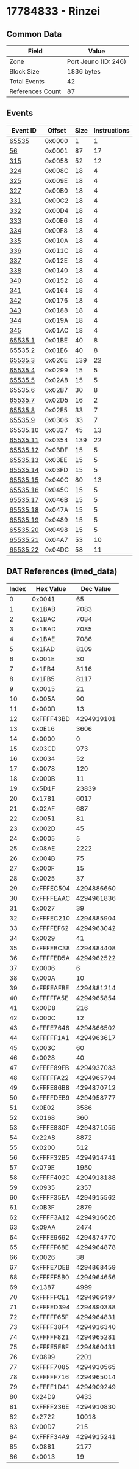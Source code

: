 # 17784833 - Rinzei

## Common Data

| Field            | Value                |
|------------------|----------------------|
| Zone             | Port Jeuno (ID: 246) |
| Block Size       | 1836 bytes           |
| Total Events     | 42                   |
| References Count | 87                   |

## Events

| Event ID                  | Offset   |   Size |   Instructions |
|---------------------------|----------|--------|----------------|
| [65535](./65535.md)       | 0x0000   |      1 |              1 |
| [56](./56.md)             | 0x0001   |     87 |             17 |
| [315](./315.md)           | 0x0058   |     52 |             12 |
| [324](./324.md)           | 0x008C   |     18 |              4 |
| [325](./325.md)           | 0x009E   |     18 |              4 |
| [327](./327.md)           | 0x00B0   |     18 |              4 |
| [331](./331.md)           | 0x00C2   |     18 |              4 |
| [332](./332.md)           | 0x00D4   |     18 |              4 |
| [333](./333.md)           | 0x00E6   |     18 |              4 |
| [334](./334.md)           | 0x00F8   |     18 |              4 |
| [335](./335.md)           | 0x010A   |     18 |              4 |
| [336](./336.md)           | 0x011C   |     18 |              4 |
| [337](./337.md)           | 0x012E   |     18 |              4 |
| [338](./338.md)           | 0x0140   |     18 |              4 |
| [340](./340.md)           | 0x0152   |     18 |              4 |
| [341](./341.md)           | 0x0164   |     18 |              4 |
| [342](./342.md)           | 0x0176   |     18 |              4 |
| [343](./343.md)           | 0x0188   |     18 |              4 |
| [344](./344.md)           | 0x019A   |     18 |              4 |
| [345](./345.md)           | 0x01AC   |     18 |              4 |
| [65535.1](./65535.1.md)   | 0x01BE   |     40 |              8 |
| [65535.2](./65535.2.md)   | 0x01E6   |     40 |              8 |
| [65535.3](./65535.3.md)   | 0x020E   |    139 |             22 |
| [65535.4](./65535.4.md)   | 0x0299   |     15 |              5 |
| [65535.5](./65535.5.md)   | 0x02A8   |     15 |              5 |
| [65535.6](./65535.6.md)   | 0x02B7   |     30 |              8 |
| [65535.7](./65535.7.md)   | 0x02D5   |     16 |              2 |
| [65535.8](./65535.8.md)   | 0x02E5   |     33 |              7 |
| [65535.9](./65535.9.md)   | 0x0306   |     33 |              7 |
| [65535.10](./65535.10.md) | 0x0327   |     45 |             13 |
| [65535.11](./65535.11.md) | 0x0354   |    139 |             22 |
| [65535.12](./65535.12.md) | 0x03DF   |     15 |              5 |
| [65535.13](./65535.13.md) | 0x03EE   |     15 |              5 |
| [65535.14](./65535.14.md) | 0x03FD   |     15 |              5 |
| [65535.15](./65535.15.md) | 0x040C   |     80 |             13 |
| [65535.16](./65535.16.md) | 0x045C   |     15 |              5 |
| [65535.17](./65535.17.md) | 0x046B   |     15 |              5 |
| [65535.18](./65535.18.md) | 0x047A   |     15 |              5 |
| [65535.19](./65535.19.md) | 0x0489   |     15 |              5 |
| [65535.20](./65535.20.md) | 0x0498   |     15 |              5 |
| [65535.21](./65535.21.md) | 0x04A7   |     53 |             10 |
| [65535.22](./65535.22.md) | 0x04DC   |     58 |             11 |

## DAT References (imed_data)

|   Index | Hex Value   |   Dec Value |
|---------|-------------|-------------|
|       0 | 0x0041      |          65 |
|       1 | 0x1BAB      |        7083 |
|       2 | 0x1BAC      |        7084 |
|       3 | 0x1BAD      |        7085 |
|       4 | 0x1BAE      |        7086 |
|       5 | 0x1FAD      |        8109 |
|       6 | 0x001E      |          30 |
|       7 | 0x1FB4      |        8116 |
|       8 | 0x1FB5      |        8117 |
|       9 | 0x0015      |          21 |
|      10 | 0x005A      |          90 |
|      11 | 0x000D      |          13 |
|      12 | 0xFFFF43BD  |  4294919101 |
|      13 | 0x0E16      |        3606 |
|      14 | 0x0000      |           0 |
|      15 | 0x03CD      |         973 |
|      16 | 0x0034      |          52 |
|      17 | 0x0078      |         120 |
|      18 | 0x000B      |          11 |
|      19 | 0x5D1F      |       23839 |
|      20 | 0x1781      |        6017 |
|      21 | 0x02AF      |         687 |
|      22 | 0x0051      |          81 |
|      23 | 0x002D      |          45 |
|      24 | 0x0005      |           5 |
|      25 | 0x08AE      |        2222 |
|      26 | 0x004B      |          75 |
|      27 | 0x000F      |          15 |
|      28 | 0x0025      |          37 |
|      29 | 0xFFFEC504  |  4294886660 |
|      30 | 0xFFFFEAAC  |  4294961836 |
|      31 | 0x0027      |          39 |
|      32 | 0xFFFEC210  |  4294885904 |
|      33 | 0xFFFFEF62  |  4294963042 |
|      34 | 0x0029      |          41 |
|      35 | 0xFFFEBC38  |  4294884408 |
|      36 | 0xFFFFED5A  |  4294962522 |
|      37 | 0x0006      |           6 |
|      38 | 0x000A      |          10 |
|      39 | 0xFFFEAFBE  |  4294881214 |
|      40 | 0xFFFFFA5E  |  4294965854 |
|      41 | 0x00D8      |         216 |
|      42 | 0x000C      |          12 |
|      43 | 0xFFFE7646  |  4294866502 |
|      44 | 0xFFFFF1A1  |  4294963617 |
|      45 | 0x003C      |          60 |
|      46 | 0x0028      |          40 |
|      47 | 0xFFFF89FB  |  4294937083 |
|      48 | 0xFFFFFA22  |  4294965794 |
|      49 | 0xFFFE86B8  |  4294870712 |
|      50 | 0xFFFFDEB9  |  4294958777 |
|      51 | 0x0E02      |        3586 |
|      52 | 0x0168      |         360 |
|      53 | 0xFFFE880F  |  4294871055 |
|      54 | 0x22A8      |        8872 |
|      55 | 0x0200      |         512 |
|      56 | 0xFFFF32B5  |  4294914741 |
|      57 | 0x079E      |        1950 |
|      58 | 0xFFFF402C  |  4294918188 |
|      59 | 0x0935      |        2357 |
|      60 | 0xFFFF35EA  |  4294915562 |
|      61 | 0x0B3F      |        2879 |
|      62 | 0xFFFF3A12  |  4294916626 |
|      63 | 0x09AA      |        2474 |
|      64 | 0xFFFE9692  |  4294874770 |
|      65 | 0xFFFFF68E  |  4294964878 |
|      66 | 0x0026      |          38 |
|      67 | 0xFFFE7DEB  |  4294868459 |
|      68 | 0xFFFFF5B0  |  4294964656 |
|      69 | 0x1387      |        4999 |
|      70 | 0xFFFFFCE1  |  4294966497 |
|      71 | 0xFFFED394  |  4294890388 |
|      72 | 0xFFFFF65F  |  4294964831 |
|      73 | 0xFFFF38F4  |  4294916340 |
|      74 | 0xFFFFF821  |  4294965281 |
|      75 | 0xFFFE5E8F  |  4294860431 |
|      76 | 0x0899      |        2201 |
|      77 | 0xFFFF7085  |  4294930565 |
|      78 | 0xFFFFF716  |  4294965014 |
|      79 | 0xFFFF1D41  |  4294909249 |
|      80 | 0x24D9      |        9433 |
|      81 | 0xFFFF236E  |  4294910830 |
|      82 | 0x2722      |       10018 |
|      83 | 0x00D7      |         215 |
|      84 | 0xFFFF34A9  |  4294915241 |
|      85 | 0x0881      |        2177 |
|      86 | 0x0013      |          19 |
